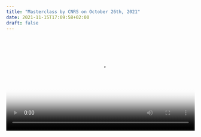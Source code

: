 ```yaml
---
title: "Masterclass by CNRS on October 26th, 2021"
date: 2021-11-15T17:09:58+02:00
draft: false
---
```


<div class="video-wrapper" style="max-width: 600px;">
    <video controls poster="poster@2x.jpg" style="width: 100%;">
        <source src="Twinnims Masterclass Flyer.mp4" type="video/mp4">
        Sorry, your browser doesn't support embedded videos.
    </video>
</div>